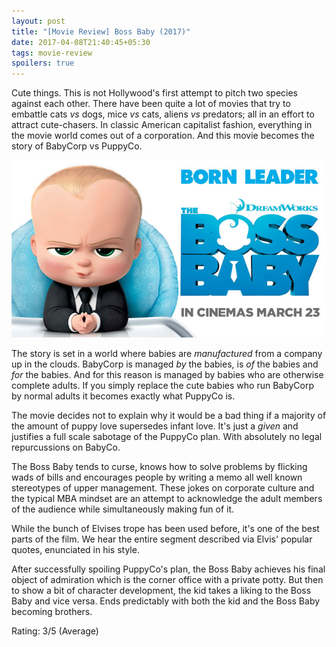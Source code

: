 ```yaml
---
layout: post
title: "[Movie Review] Boss Baby (2017)"
date: 2017-04-08T21:40:45+05:30
tags: movie-review
spoilers: true
---
```


Cute things. This is not Hollywood's first attempt to pitch two species against each other.
There have been quite a lot of movies that try to embattle cats _vs_ dogs, mice _vs_ cats, aliens _vs_ predators;
all in an effort to attract cute-chasers.
In classic American capitalist fashion, everything in the movie world comes out of a corporation.
And this movie becomes the story of BabyCorp vs PuppyCo.

![Boss Baby (2017)](/img/movie-poster-boss-baby-2017.jpg 'Boss Baby (2017)')

The story is set in a world where babies are _manufactured_ from a company up in the clouds.
BabyCorp is managed _by_ the babies, is _of_ the babies and _for_ the babies.
And for this reason is managed by babies who are otherwise complete adults.
If you simply replace the cute babies who run BabyCorp by normal adults it becomes exactly what PuppyCo is.

The movie decides not to explain why it would be a bad thing if a majority of the amount of puppy love supersedes infant love.
It's just a _given_ and justifies a full scale sabotage of the PuppyCo plan.
With absolutely no legal repurcussions on BabyCo.

The Boss Baby tends to curse, knows how to solve problems by flicking wads of bills and encourages people by writing a memo all well known stereotypes of upper management.
These jokes on corporate culture and the typical MBA mindset are an attempt to acknowledge the adult members of the audience while simultaneously making fun of it.

While the bunch of Elvises trope has been used before, it's one of the best parts of the film.
We hear the entire segment described via Elvis' popular quotes, enunciated in his style.

After successfully spoiling PuppyCo's plan, the Boss Baby achieves his final object of admiration which is the corner office with a private potty.
But then to show a bit of character development, the kid takes a liking to the Boss Baby and vice versa.
Ends predictably with both the kid and the Boss Baby becoming brothers.

Rating: 3/5 (Average)
